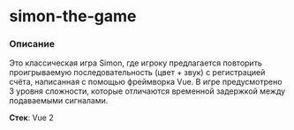 # simon-the-game

### Описание

Это классическая игра Simon, где игроку предлагается повторить проигрываемую последовательность (цвет + звук) с регистрацией счёта, написанная с помощью фреймворка Vue. В игре предусмотрено 3 уровня сложности, которые отличаются временной задержкой между подаваемыми сигналами. 

**Стек**: Vue 2